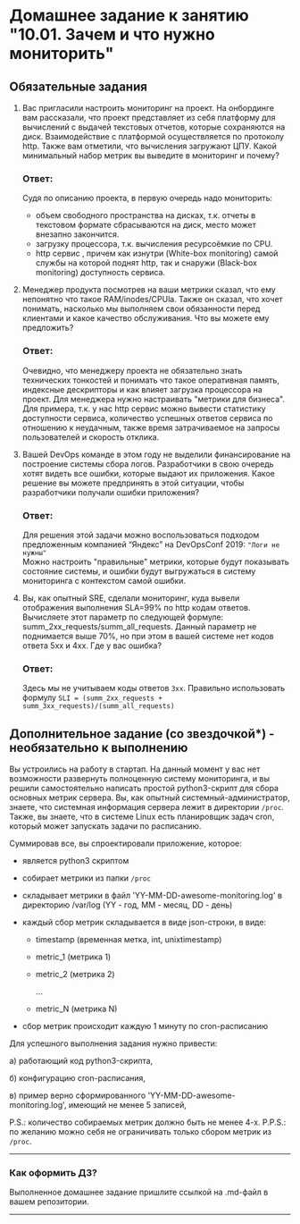 # Домашнее задание к занятию "10.01. Зачем и что нужно мониторить"

## Обязательные задания

1. Вас пригласили настроить мониторинг на проект. На онбординге вам рассказали, что проект представляет из себя 
платформу для вычислений с выдачей текстовых отчетов, которые сохраняются на диск. Взаимодействие с платформой 
осуществляется по протоколу http. Также вам отметили, что вычисления загружают ЦПУ. Какой минимальный набор метрик вы
выведите в мониторинг и почему?

    ### Ответ:
    Судя по описанию проекта, в первую очередь надо мониторить:
    -  объем свободного пространства на дисках, т.к. отчеты в текстовом формате сбрасываются на диск, место может внезапно закончится. 
    -  загрузку процессора, т.к. вычисления ресурсоёмкие по СPU.
    -  http сервис , причем как изнутри (White-box monitoring) самой службы на которой поднят http, так и снаружи (Black-box monitoring) доступность сервиса.

1. Менеджер продукта посмотрев на ваши метрики сказал, что ему непонятно что такое RAM/inodes/CPUla. Также он сказал, 
что хочет понимать, насколько мы выполняем свои обязанности перед клиентами и какое качество обслуживания. Что вы 
можете ему предложить?

    ### Ответ:
    Очевидно, что менеджеру проекта не обязательно знать технических тонкостей и понимать что такое оперативная память, индексные дескрипторы и как влияет загрузка процессора на проект. Для менеджера нужно настраивать "метрики для бизнеса". Для примера, т.к. у нас http сервис можно вывести статистику доступности сервиса, количество успешных ответов сервиса по отношению к неудачным, также время затрачиваемое на запросы пользователей и скорость отклика.

3. Вашей DevOps команде в этом году не выделили финансирование на построение системы сбора логов. Разработчики в свою 
очередь хотят видеть все ошибки, которые выдают их приложения. Какое решение вы можете предпринять в этой ситуации, 
чтобы разработчики получали ошибки приложения?

    ### Ответ:
    Для решения этой задачи можно воспользоваться подходом предложенным компанией “Яндекс” на DevOpsConf 2019: `"Логи не нужны"`  
    Можно настроить "правильные" метрики, которые будут показывать состояние системы, и ошибки будут выгружаться в систему мониторинга с контекстом самой ошибки.

3. Вы, как опытный SRE, сделали мониторинг, куда вывели отображения выполнения SLA=99% по http кодам ответов. 
Вычисляете этот параметр по следующей формуле: summ_2xx_requests/summ_all_requests. Данный параметр не поднимается выше 
70%, но при этом в вашей системе нет кодов ответа 5xx и 4xx. Где у вас ошибка?

    ### Ответ:
    Здесь мы не учитываем коды ответов `3xx`. Правильно использовать формулу `SLI = (summ_2xx_requests + summ_3xx_requests)/(summ_all_requests)`

## Дополнительное задание (со звездочкой*) - необязательно к выполнению

Вы устроились на работу в стартап. На данный момент у вас нет возможности развернуть полноценную систему 
мониторинга, и вы решили самостоятельно написать простой python3-скрипт для сбора основных метрик сервера. Вы, как 
опытный системный-администратор, знаете, что системная информация сервера лежит в директории `/proc`. 
Также, вы знаете, что в системе Linux есть  планировщик задач cron, который может запускать задачи по расписанию.

Суммировав все, вы спроектировали приложение, которое:
- является python3 скриптом
- собирает метрики из папки `/proc`
- складывает метрики в файл 'YY-MM-DD-awesome-monitoring.log' в директорию /var/log 
(YY - год, MM - месяц, DD - день)
- каждый сбор метрик складывается в виде json-строки, в виде:
  + timestamp (временная метка, int, unixtimestamp)
  + metric_1 (метрика 1)
  + metric_2 (метрика 2)
  
     ...
     
  + metric_N (метрика N)
  
- сбор метрик происходит каждую 1 минуту по cron-расписанию

Для успешного выполнения задания нужно привести:

а) работающий код python3-скрипта,

б) конфигурацию cron-расписания,

в) пример верно сформированного 'YY-MM-DD-awesome-monitoring.log', имеющий не менее 5 записей,

P.S.: количество собираемых метрик должно быть не менее 4-х.
P.P.S.: по желанию можно себя не ограничивать только сбором метрик из `/proc`.

---

### Как оформить ДЗ?

Выполненное домашнее задание пришлите ссылкой на .md-файл в вашем репозитории.

---
